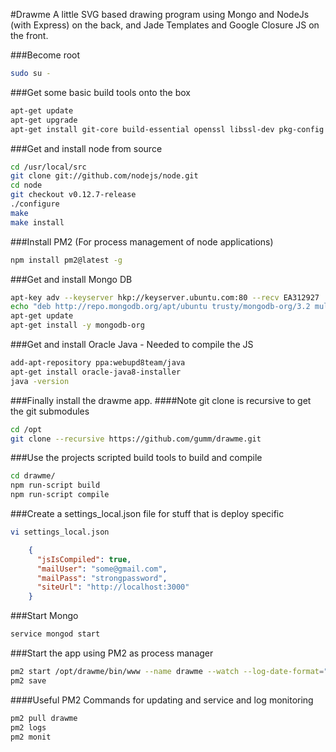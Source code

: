 #Drawme
A little SVG based drawing program using Mongo and NodeJs (with Express) on the
back, and Jade Templates and Google Closure JS on the front.

###Become root
```bash
sudo su -
```

###Get some basic build tools onto the box
```bash
apt-get update
apt-get upgrade
apt-get install git-core build-essential openssl libssl-dev pkg-config figlet python-setuptools
```

###Get and install node from source
```bash
cd /usr/local/src
git clone git://github.com/nodejs/node.git 
cd node
git checkout v0.12.7-release
./configure
make
make install
```

###Install PM2 (For process management of node applications)
```bash
npm install pm2@latest -g
```

###Get and install Mongo DB
```bash
apt-key adv --keyserver hkp://keyserver.ubuntu.com:80 --recv EA312927
echo "deb http://repo.mongodb.org/apt/ubuntu trusty/mongodb-org/3.2 multiverse" | sudo tee /etc/apt/sources.list.d/mongodb-org-3.2.list
apt-get update
apt-get install -y mongodb-org
```

###Get and install Oracle Java - Needed to compile the JS
```bash
add-apt-repository ppa:webupd8team/java
apt-get install oracle-java8-installer
java -version
```

###Finally install the drawme app.
####Note git clone is recursive to get the git submodules
```bash
cd /opt
git clone --recursive https://github.com/gumm/drawme.git
```


###Use the projects scripted build tools to build and compile
```bash
cd drawme/
npm run-script build
npm run-script compile
```

###Create a settings_local.json file for stuff that is deploy specific
```bash
vi settings_local.json
```
```json
    {
      "jsIsCompiled": true,
      "mailUser": "some@gmail.com",
      "mailPass": "strongpassword",
      "siteUrl": "http://localhost:3000"
    }
```    

###Start Mongo
```bash
service mongod start
```

###Start the app using PM2 as process manager
```bash
pm2 start /opt/drawme/bin/www --name drawme --watch --log-date-format="YYYY-MM-DD HH:mm:ss.SSS" --max-memory-restart 200M
pm2 save
```

####Useful PM2 Commands for updating and service and log monitoring
```bash
pm2 pull drawme
pm2 logs
pm2 monit
```


